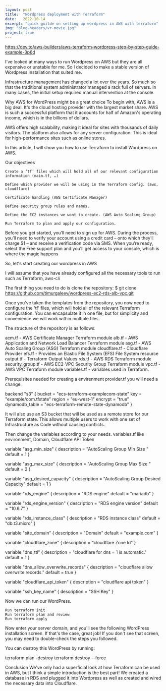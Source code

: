 ```yaml
---
layout: post
title:  "Wordpress deployment with Terraform"
date:   2022-10-14
excerpt: "quick guilde on setting up wordpress in AWS with terraform"
img: "blog-headers/vr-movie.jpg" 
project: true  
---
```


https://dev.to/aws-builders/aws-terraform-wordpress-step-by-step-guide-example-3p6d


I've looked at many ways to run Wordpress on AWS but they are all expensive or unstable for me. So I decided to make a stable version of Wordpress installation that suited me.

Infrastructure management has changed a lot over the years. So much so that the traditional system administrator managed a rack full of servers. In many cases, the initial setup required manual intervention at the console.

Why AWS for WordPress might be a great choice
To begin with, AWS is a big deal. It's the cloud hosting provider with the largest market share. AWS is such a successful platform that it accounts for half of Amazon's operating income, which is in the billions of dollars.

AWS offers high scalability, making it ideal for sites with thousands of daily visitors. The platform also allows for any server configuration. This is ideal for high-performance sites such as online stores.

In this article, I will show you how to use Terraform to install Wordpress on AWS.

Our objectives

    Create a ‘tf’ files which will hold all of our relevant configuration information (main.tf, …)

    Define which provider we will be using in the Terraform config. (aws, cloudflare)

    Certificate handling (AWS Certificate Manager)

    Define security group rules and names.

    Define the EC2 instances we want to create. (AWS Auto Scaling Group)

    Run Terraform to plan and apply our configuration.

Before you get started, you’ll need to sign up for AWS. During the process, you’ll need to verify your account using a credit card – onto which they’ll charge $1 – and receive a verification code via SMS.
When you’re ready, select the Free support plan and you’ll get access to your console, which is where the magic happens

So, let's start creating our wordpress in AWS

I will assume that you have already configured all the necessary tools to run such as Terraform, aws-cli

The first thing you need to do is clone the repository:
$ git clone https://github.com/timurgaleev/wordpress-ec2-rds-alb-vpc.git

Once you've taken the templates from the repository, you now need to configure the 'tf' files, which will hold all of the relevant Terraform configuration. You can encapsulate it in one file, but for simplicity and convenience we will work within multiple files.

The structure of the repository is as follows:

acm.tf - AWS Certificate Manager Terraform module
alb.tf - AWS Application and Network Load Balancer Terraform module
asg.tf - AWS Auto Scaling Group (ASG) Terraform module
cloudflare.tf - Cloudflare Provider
efs.tf - Provides an Elastic File System (EFS) File System resource
output.tf - Terraform Output Values
rds.tf - AWS RDS Terraform module
security_group.tf - AWS EC2-VPC Security Group Terraform module
vpc.tf - AWS VPC Terraform module
variables.tf - variables used in Terraform.

Prerequisites needed for creating a envirenment
provider.tf you will need a change.

backend "s3" {
    bucket         = "ecs-terraform-examplecom-state"
    key            = "example/com.tfstate"
    region         = "eu-west-1"
    encrypt        = "true"
    dynamodb_table = "ecs-terraform-remote-state-dynamodb"
  }

It will also use an S3 bucket that will be used as a remote store for our Terraform state. This allows multiple users to work with one set of Infrastructure as Code without causing conflicts.

Then change the variables according to your needs.
variables.tf like environment, Domain, Cloudflare API Token

variable "asg_min_size" {
  description = "AutoScaling Group Min Size "
  default     = 1
}

variable "asg_max_size" {
  description = "AutoScaling Group Max Size "
  default     = 2
}

variable "asg_desired_capacity" {
  description = "AutoScaling Group Desired Capacity"
  default     = 1
}

variable "rds_engine" {
  description = "RDS engine"
  default     = "mariadb"
}

variable "rds_engine_version" {
  description = "RDS engine version"
  default     = "10.6.7"
}

variable "rds_instance_class" {
  description = "RDS instance class"
  default     = "db.t3.micro"
}

variable "site_domain" {
  description = "Domain"
  default     = "example.com"
}

variable "cloudflare_zone" {
  description = "cloudflare Zone Id"
}

variable "dns_ttl" {
  description = "cloudflare for dns = 1 is automatic."
  default     = 1
}

variable "dns_allow_overwrite_records" {
  description = "cloudflare allow overwrite records."
  default     = true
}

variable "cloudflare_api_token" {
  description = "cloudflare api token"
}

variable "ssh_key_name" {
  description = "SSH Key"
}

Now we can run our WordPress.

    Run terraform init
    Run terraform plan and review
    Run terraform apply

Now enter your server domain, and you'll see the following WordPress installation screen. If that's the case, great job! If you don't see that screen, you may need to double-check the steps you followed.

You can destroy this WordPress by running:

terraform plan -destroy
terraform destroy  --force

Conclusion
We've only had a superficial look at how Terraform can be used in AWS, but I think a simple introduction is the best part! We created a database in RDS and plugged it into Wordpress as well as created and wired the necessary data into Cloudflare.
